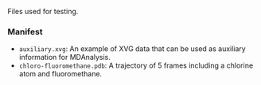 Files used for testing.

### Manifest
- `auxiliary.xvg`: An example of XVG data that can be used as auxiliary information for MDAnalysis.
- `chloro-fluoromethane.pdb`: A trajectory of 5 frames including a chlorine atom and fluoromethane.
